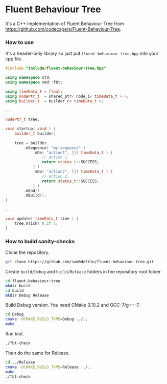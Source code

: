 # Fluent Behaviour Tree
It's a C++ implementation of Fluent Behaviour Tree from https://github.com/codecapers/Fluent-Behaviour-Tree.

### How to use
It's a header-only library so just put `fluent-behaviour-tree.hpp` into your cpp file.
```cpp
#include "include/fluent-behaviour-tree.hpp"

using namespace std;
using namespace smd::fbt;

using timeData_t = float;
using nodePtr_t  = shared_ptr< node_i< timeData_t > >;
using builder_t  = builder_c< timeData_t >;

...

nodePtr_t tree;

void startup( void ) {
    builder_t builder;
  
    tree = builder
        .mSequence( "my-sequence" )
            .mDo( "action1", []( timeData_t ) {
                // Action 1.
                return status_t::SUCCESS;
            } )
            .mDo( "action2", []( timeData_t ) {
                // Action 2.
                return status_t::SUCCESS;
            } )
        .mEnd()
        .mBuild();
}

...

void update( timeData_t time ) {
    tree.mTick( 0.1f );
}
```

### How to build sanity-checks
Clone the repository.
```bash
git clone https://github.com/sam0delk1n/fluent-behaviour-tree.git
```
Create `build/Debug` and `build/Release` folders in the repository root folder.
```bash
cd fluent-behaviour-tree
mkdir build
cd build
mkdir Debug Release
```
Build Debug version. You need CMake 3.10.2 and GCC-7/g++-7.
```bash
cd Debug
cmake -DCMAKE_BUILD_TYPE=Debug ../..
make
```
Run test.
```bash
./fbt-check
```
Then do the same for Release.
```bash
cd ../Release
cmake -DCMAKE_BUILD_TYPE=Release ../..
make
./fbt-check
```
